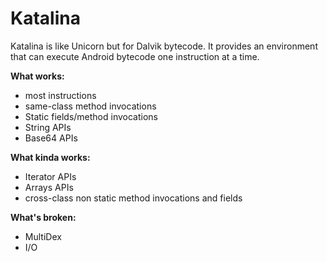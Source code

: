 # Katalina
Katalina is like Unicorn but for Dalvik bytecode. It provides an environment that can execute Android bytecode one instruction at a time.

**What works:**
* most instructions
* same-class method invocations
* Static fields/method invocations
* String APIs
* Base64 APIs

**What kinda works:**
* Iterator APIs
* Arrays APIs
* cross-class non static method invocations and fields

**What's broken:**
* MultiDex
* I/O
